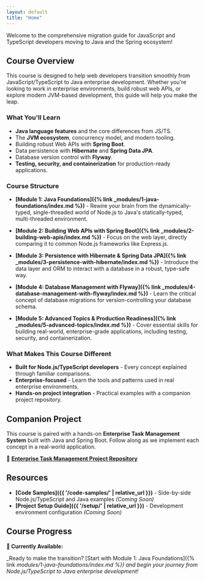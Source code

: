 ```yaml
---
layout: default
title: "Home"
---
```


Welcome to the comprehensive migration guide for JavaScript and TypeScript developers moving to Java and the Spring ecosystem!

## Course Overview

This course is designed to help web developers transition smoothly from JavaScript/TypeScript to Java enterprise development. Whether you're looking to work in enterprise environments, build robust web APIs, or explore modern JVM-based development, this guide will help you make the leap.

### What You'll Learn

- **Java language features** and the core differences from JS/TS.
- The **JVM ecosystem**, concurrency model, and modern tooling.
- Building robust Web APIs with **Spring Boot**.
- Data persistence with **Hibernate** and **Spring Data JPA**.
- Database version control with **Flyway**.
- **Testing, security, and containerization** for production-ready applications.

### Course Structure

- **[Module 1: Java Foundations]({% link _modules/1-java-foundations/index.md %})** - Rewire your brain from the dynamically-typed, single-threaded world of Node.js to Java's statically-typed, multi-threaded environment.

- **[Module 2: Building Web APIs with Spring Boot]({% link _modules/2-building-web-apis/index.md %})** - Focus on the web layer, directly comparing it to common Node.js frameworks like Express.js.

- **[Module 3: Persistence with Hibernate & Spring Data JPA]({% link _modules/3-persistence-with-hibernate/index.md %})** - Introduce the data layer and ORM to interact with a database in a robust, type-safe way.

- **[Module 4: Database Management with Flyway]({% link _modules/4-database-management-with-flyway/index.md %})** - Learn the critical concept of database migrations for version-controlling your database schema.

- **[Module 5: Advanced Topics & Production Readiness]({% link _modules/5-advanced-topics/index.md %})** - Cover essential skills for building real-world, enterprise-grade applications, including testing, security, and containerization.

### What Makes This Course Different

- **Built for Node.js/TypeScript developers** - Every concept explained through familiar comparisons.
- **Enterprise-focused** - Learn the tools and patterns used in real enterprise environments.
- **Hands-on project integration** - Practical examples with a companion project repository.

## Companion Project

This course is paired with a hands-on **Enterprise Task Management System** built with Java and Spring Boot. Follow along as we implement each concept in a real-world application.

🔗 **[Enterprise Task Management Project Repository](https://github.com/jam-mar/java-task-management-project)**

## Resources

- **[Code Samples]({{ '/code-samples/' | relative_url }})** - Side-by-side Node.js/TypeScript and Java examples _(Coming Soon)_
- **[Project Setup Guide]({{ '/setup/' | relative_url }})** - Development environment configuration _(Coming Soon)_

## Course Progress

**🚀 Currently Available:**

_Ready to make the transition? [Start with Module 1: Java Foundations]({% link _modules/1-java-foundations/index.md %}) and begin your journey from Node.js/TypeScript to Java enterprise development!_
